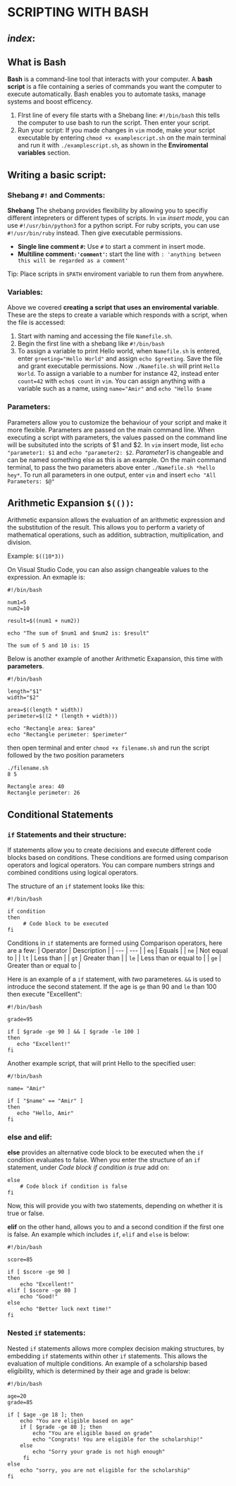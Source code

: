 # **SCRIPTING WITH BASH**

***index***:
  - 


## **What is Bash**
  
**Bash** is a command-line tool that interacts with your computer. A **bash script** is a file containing a series of commands you want the computer to execute automatically.
Bash enables you to automate tasks, manage systems and boost efficency.

1) FIrst line of every file starts with a Shebang line: `#!/bin/bash` this tells the computer to use bash to run the script. Then enter your script. 
2) Run your script: If you made changes in `vim` mode, make your script executable by entering `chmod +x examplescript.sh` on the main terminal and run it with `./examplescript.sh`, as shown in the **Enviromental variables** section. 

## **Writing a basic script**:

### **Shebang `#!` and Comments**:
**Shebang** The shebang provides flexibility by allowing you to specifiy different intepreters or different types of scripts. In `vim` *insert mode*, you can use `#!/usr/bin/python3` for a python script. For ruby scripts, you can use `#!/usr/bin/ruby` instead. Then give executable permissions. 

- **Single line comment `#`:** Use `#` to start a comment in insert mode. 
- **Multiline comment`:'comment'`:** start the line with `: 'anything between this will be regarded as a comment'`

Tip: Place scripts in `$PATH` enviroment variable to run them from anywhere.

### **Variables**:
Above we covered **creating a script that uses an enviromental variable**. These are the steps to create a variable which responds with a script, when the file is accessed: 
1) Start with naming and accessing the file `Namefile.sh`.
2) Begin the first line with a shebang like `#!/bin/bash`
3) To assign a variable to print Hello world, when `Namefile.sh` is entered, enter `greeting="Hello World"` and assign `echo $greeting`. Save the file and grant executable permissions. Now `./Namefile.sh` will print `Hello World`. To assign a variable to a number for instance 42, instead enter `count=42` with `echo$ count` in `vim`.
You can assign anything with a variable such as a name, using `name="Amir"` and `echo "Hello $name`

### **Parameters**:
Parameters allow you to customize the behaviour of your script and make it more flexible. Parameters are passed on the main command line. When executing a script with parameters, the values passed on the command line will be subsituted into the scripts of $1 and $2.
In `vim` insert mode, list `echo "parameter1: $1` and `echo "parameter2: $2`. *Parameter1* is changeable and can be named something else as this is an example. 
On the main command terminal, to pass the two parameters above enter `./Namefile.sh *hello hey*`. To run all parameters in one output, enter `vim` and insert `echo "All Parameters: $@"`

## **Arithmetic Expansion** `$(())`:
Arithmetic expansion allows the evaluation of an arithmetic expression and the substitution of the result. This allows you to perform a variety of mathematical operations, such as addition, subtraction, multiplication, and division.

Example: `$((10*3))`

On Visual Studio Code, you can also assign changeable values to the expression. An exmaple is:
``` 
#!/bin/bash 

num1=5
num2=10

result=$((num1 + num2))

echo "The sum of $num1 and $num2 is: $result"
```
```
The sum of 5 and 10 is: 15
```

Below is another example of another Arithmetic Exapansion, this time with **parameters**.
```
#!/bin/bash

length="$1"
width="$2"

area=$((length * width))
perimeter=$((2 * (length + width)))

echo "Rectangle area: $area"
echo "Rectangle perimeter: $perimeter"
```
then open terminal and enter `chmod +x filename.sh` and run the script followed by the two position parameters 
```
./filename.sh
8 5
```
```
Rectangle area: 40
Rectangle perimeter: 26
``` 

## **Conditional Statements**

### **`if` Statements and their structure**:
If statements allow you to create decisions and execute different code blocks based on conditions. These conditions are formed using comparison operators and logical operators. You can compare numbers strings and combined conditions using logical operators.

The structure of an `if` statement looks like this:
```
#!/bin/bash

if condition
then
     # Code block to be executed
fi
```
Conditions in `if` statements are formed using Comparison operators, here are a few: 
| Operator | Description |
| --- | --- |
| `eq` | Equals |
| `ne` | Not equal to |
| `lt` | Less than |
| `gt` | Greater than |
| `le` | Less than or equal to |
| `ge` | Greater than or equal to |

Here is an example of a `if` statement, with *two* parameteres. `&&` is used to introduce the second statement. If the age is `ge` than 90 and `le` than 100 then execute "Excelllent":

```
#!/bin/bash

grade=95

if [ $grade -ge 90 ] && [ $grade -le 100 ]
then
   echo "Excellent!"
fi
```

Another example script, that will print Hello to the specified user:
```
#/!bin/bash

name= "Amir"

if [ "$name" == "Amir" ]
then
   echo "Hello, Amir"
fi
```

### **else and elif**:
**else** provides an alternative code block to be executed when the `if` condition evaluates to false. When you enter the structure of an `if` statement, under *Code block if condition is true* add on:
```
else
    # Code block if condition is false
fi
```
Now, this will provide you with two statements, depending on whether it is true or false.

**elif** on the other hand, allows you to and a second condition if the first one is false. An example which includes `if`, `elif` and `else` is below:
```
#!/bin/bash

score=85

if [ $score -ge 90 ]
then
    echo "Excellent!"
elif [ $score -ge 80 ]
    echo "Good!"
else
    echo "Better luck next time!"
fi
```

### **Nested `if` statements**:
Nested `if` statements allows more complex decision making structures, by embedding `if` statements within other `if` statements. This allows the evaluation of multiple conditions. An example of a scholarship based eligibility, which is determined by their age and grade is below:
```
#!/bin/bash 

age=20
grade=85

if [ $age -ge 18 ]; then
    echo "You are eligible based on age"
    if [ $grade -ge 80 ]; then
        echo "You are eligible based on grade"
        echo "Congrats! You are eligible for the scholarship!"
    else
        echo "Sorry your grade is not high enough"
     fi
else
    echo "sorry, you are not eligible for the scholarship"
fi
```


